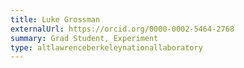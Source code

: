 ```yaml
---
title: Luke Grossman
externalUrl: https://orcid.org/0000-0002-5464-2768
summary: Grad Student, Experiment
type: altlawrenceberkeleynationallaboratory
---
```

